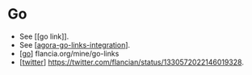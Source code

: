 # Go

- See [[go link]].
- See [[agora-go-links-integration]].
- [[go]] flancia.org/mine/go-links
- [[twitter]] https://twitter.com/flancian/status/1330572022146019328.


[//begin]: # "Autogenerated link references for markdown compatibility"
[go-link]: go-link "Go Link"
[agora-go-links-integration]: agora-go-links-integration "Agora Go Links Integration"
[go]: go "Go"
[twitter]: twitter "Twitter"
[//end]: # "Autogenerated link references"